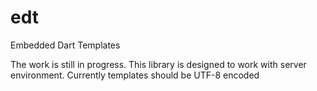 edt
===

Embedded Dart Templates

The work is still in progress. 
This library is designed to work with server environment.
Currently templates should be UTF-8 encoded